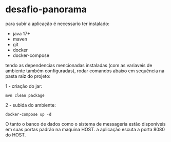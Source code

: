 # desafio-panorama

para subir a aplicação é necessario ter instalado:
 - java 17+
 - maven
 - git
 - docker
 - docker-compose

tendo as dependencias mencionadas instaladas (com as variaveis de ambiente também configuradas), rodar comandos abaixo em sequência na pasta raiz do projeto:

1 - criação do jar:
```shell
mvn clean package
```
2 - subida do ambiente:
```shell
docker-compose up -d
```

O tanto o banco de dados como o sistema de messageria estão disponiveis em suas portas padrão na maquina HOST. a aplicação escuta a porta 8080 do HOST.